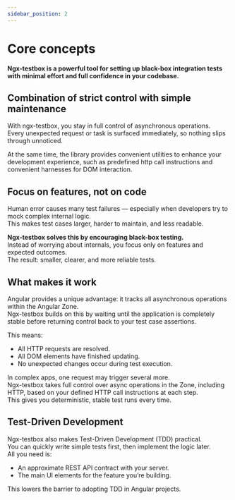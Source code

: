 ```yaml
---
sidebar_position: 2
---
```


# Core concepts

**Ngx-testbox is a powerful tool for setting up black-box integration tests with minimal effort and full confidence in your codebase.**

## Combination of strict control with simple maintenance

With ngx-testbox, you stay in full control of asynchronous operations.  
Every unexpected request or task is surfaced immediately, so nothing slips through unnoticed.

At the same time, the library provides convenient utilities to enhance your development experience, such as predefined http call instructions and convenient harnesses for DOM interaction.

## Focus on features, not on code

Human error causes many test failures — especially when developers try to mock complex internal logic.  
This makes test cases larger, harder to maintain, and less readable.

**Ngx-testbox solves this by encouraging black-box testing.**  
Instead of worrying about internals, you focus only on features and expected outcomes.  
The result: smaller, clearer, and more reliable tests.

## What makes it work

Angular provides a unique advantage: it tracks all asynchronous operations within the Angular Zone.  
Ngx-testbox builds on this by waiting until the application is completely stable before returning control back to your test case assertions.

This means:
- All HTTP requests are resolved.
- All DOM elements have finished updating.
- No unexpected changes occur during test execution.

In complex apps, one request may trigger several more.  
Ngx-testbox takes full control over async operations in the Zone, including HTTP, based on your defined HTTP call instructions at each step.  
This gives you deterministic, stable test runs every time.

## Test-Driven Development

Ngx-testbox also makes Test-Driven Development (TDD) practical.  
You can quickly write simple tests first, then implement the logic later.  
All you need is:
- An approximate REST API contract with your server.
- The main UI elements for the feature you’re building.

This lowers the barrier to adopting TDD in Angular projects.
